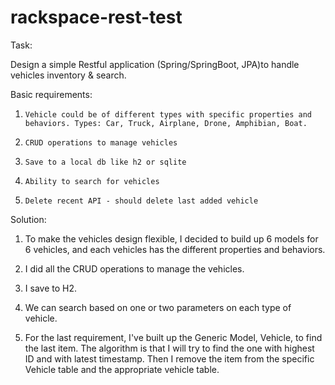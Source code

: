 # rackspace-rest-test

Task:

Design a simple Restful application (Spring/SpringBoot, JPA)to handle vehicles inventory & search.

Basic requirements: 

1)     Vehicle could be of different types with specific properties and behaviors. Types: Car, Truck, Airplane, Drone, Amphibian, Boat.

2)     CRUD operations to manage vehicles

3)     Save to a local db like h2 or sqlite

4)     Ability to search for vehicles

5)     Delete recent API - should delete last added vehicle

Solution:

1) To make the vehicles design flexible, I decided to build up 6 models for 6 vehicles, and each vehicles has the different
properties and behaviors. 

2) I did all the CRUD operations to manage the vehicles.

3) I save to H2.

4) We can search based on one or two parameters on each type of vehicle.

5) For the last requirement, I've built up the Generic Model, Vehicle, to find the last item. The algorithm is that I will
try to find the one with highest ID and with latest timestamp. Then I remove the item from the specific Vehicle table and
the appropriate vehicle table.
